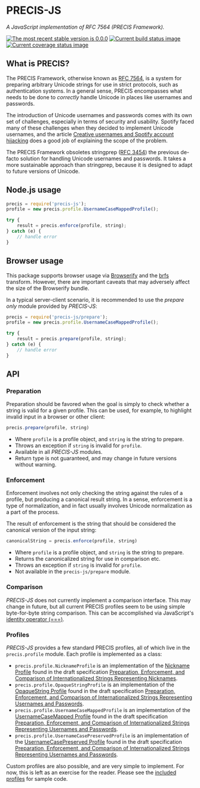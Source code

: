 # PRECIS-JS

*A JavaScript implementation of RFC 7564 (PRECIS Framework).*

[![The most recent stable version is 0.0.0][version-image]][Semantic versioning]
[![Current build status image][build-image]][Current build status]
[![Current coverage status image][coverage-image]][Current coverage status]

[build-image]: http://img.shields.io/travis/ezzatron/precis-js/develop.svg?style=flat-square "Current build status for the develop branch"
[coverage-image]: https://img.shields.io/codecov/c/github/ezzatron/precis-js/develop.svg?style=flat "Current test coverage"
[Current build status]: https://travis-ci.org/ezzatron/precis-js
[Current coverage status]: https://coveralls.io/r/ezzatron/precis-js
[Semantic versioning]: http://semver.org/
[version-image]: http://img.shields.io/:semver-0.0.0-red.svg?style=flat-square "This project uses semantic versioning"

<!--
## Installation

Available as [NPM] package [precis-js]:

```
npm install --save precis-js
```

[NPM]: http://npmjs.org/
[precis-js]: https://www.npmjs.com/package/precis-js
-->

## What is PRECIS?

The PRECIS Framework, otherwise known as [RFC 7564], is a system for preparing
arbitrary Unicode strings for use in strict protocols, such as authentication
systems. In a general sense, PRECIS encompasses what needs to be done to
*correctly* handle Unicode in places like usernames and passwords.

The introduction of Unicode usernames and passwords comes with its own set of
challenges, especially in terms of security and usability. Spotify faced many of
these challenges when they decided to implement Unicode usernames, and the
article [Creative usernames and Spotify account hijacking] does a good job of
explaining the scope of the problem.

The PRECIS Framework obsoletes stringprep ([RFC 3454]) the previous de-facto
solution for handling Unicode usernames and passwords. It takes a more
sustainable approach than stringprep, because it is designed to adapt to future
versions of Unicode.

[Creative usernames and Spotify account hijacking]: https://labs.spotify.com/2013/06/18/creative-usernames/
[RFC 3454]: https://tools.ietf.org/html/rfc3454
[RFC 7564]: https://tools.ietf.org/html/rfc7564

## Node.js usage

```js
precis = require('precis-js');
profile = new precis.profile.UsernameCaseMappedProfile();

try {
    result = precis.enforce(profile, string);
} catch (e) {
    // handle error
}
```

## Browser usage

This package supports browser usage via [Browserify] and the [brfs] transform.
However, there are important caveats that may adversely affect the size of the
Browserify bundle.

In a typical server-client scenario, it is recommended to use the *prepare only*
module provided by *PRECIS-JS*:

```js
precis = require('precis-js/prepare');
profile = new precis.profile.UsernameCaseMappedProfile();

try {
    result = precis.prepare(profile, string);
} catch (e) {
    // handle error
}
```

[brfs]: https://github.com/substack/brfs
[Browserify]: http://browserify.org/
[String.prototype.normalize]: https://developer.mozilla.org/en-US/docs/Web/JavaScript/Reference/Global_Objects/String/normalize
[unorm]: https://github.com/walling/unorm

## API

### Preparation

Preparation should be favored when the goal is simply to check whether a string
is valid for a given profile. This can be used, for example, to highlight
invalid input in a browser or other client:

```js
precis.prepare(profile, string)
```

- Where `profile` is a profile object, and `string` is the string to prepare.
- Throws an exception if `string` is invalid for `profile`.
- Available in all *PRECIS-JS* modules.
- Return type is not guaranteed, and may change in future versions without
  warning.

### Enforcement

Enforcement involves not only checking the string against the rules of a
profile, but producing a canonical result string. In a sense, enforcement is a
type of normalization, and in fact usually involves Unicode normalization as a
part of the process.

The result of enforcement is the string that should be considered the canonical
version of the input string:

```js
canonicalString = precis.enforce(profile, string)
```

- Where `profile` is a profile object, and `string` is the string to prepare.
- Returns the canonicalized string for use in comparison etc.
- Throws an exception if `string` is invalid for `profile`.
- Not available in the `precis-js/prepare` module.

### Comparison

*PRECIS-JS* does not currently implement a comparison interface. This may change
in future, but all current PRECIS profiles seem to be using simple byte-for-byte
string comparison. This can be accomplished via JavaScript's
[identity operator (===)].

[identity operator (===)]: https://developer.mozilla.org/en-US/docs/Web/JavaScript/Reference/Operators/Comparison_Operators#Identity_strict_equality_()

### Profiles

*PRECIS-JS* provides a few standard PRECIS profiles, all of which live in the
`precis.profile` module. Each profile is implemented as a class:

- `precis.profile.NicknameProfile` is an implementation of the [Nickname
  Profile] found in the draft specification [Preparation, Enforcement, and
  Comparison of Internationalized Strings Representing Nicknames].
- `precis.profile.OpaqueStringProfile` is an implementation of the [OpaqueString
  Profile] found in the draft specification [Preparation, Enforcement, and
  Comparison of Internationalized Strings Representing Usernames and Passwords].
- `precis.profile.UsernameCaseMappedProfile` is an implementation of the
  [UsernameCaseMapped Profile] found in the draft specification [Preparation,
  Enforcement, and Comparison of Internationalized Strings Representing
  Usernames and Passwords].
- `precis.profile.UsernameCasePreservedProfile` is an implementation of the
  [UsernameCasePreserved Profile] found in the draft specification [Preparation,
  Enforcement, and Comparison of Internationalized Strings Representing
  Usernames and Passwords].

Custom profiles are also possible, and are very simple to implement. For now,
this is left as an exercise for the reader. Please see the [included profiles]
for sample code.

[included profiles]: src/profile
[Nickname Profile]: https://tools.ietf.org/html/draft-ietf-precis-nickname-17#section-2
[OpaqueString Profile]: https://tools.ietf.org/html/draft-ietf-precis-saslprepbis-18#section-4.2
[Preparation, Enforcement, and Comparison of Internationalized Strings Representing Nicknames]: https://tools.ietf.org/html/draft-ietf-precis-nickname-17
[Preparation, Enforcement, and Comparison of Internationalized Strings Representing Usernames and Passwords]: https://tools.ietf.org/html/draft-ietf-precis-saslprepbis-18
[UsernameCaseMapped Profile]: https://tools.ietf.org/html/draft-ietf-precis-saslprepbis-18#section-3.2
[UsernameCasePreserved Profile]: https://tools.ietf.org/html/draft-ietf-precis-saslprepbis-18#section-3.3
